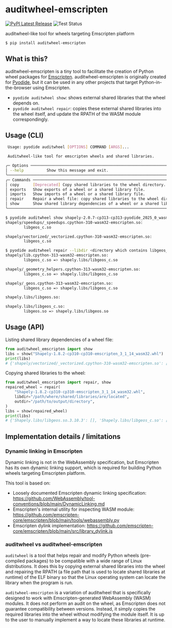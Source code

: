 # auditwheel-emscripten

[![PyPI Latest Release](https://img.shields.io/pypi/v/auditwheel-emscripten.svg)](https://pypi.org/project/auditwheel-emscripten/)
![Test Status](https://github.com/pyodide/auditwheel-emscripten/actions/workflows/test.yml/badge.svg)

auditwheel-like tool for wheels targeting Emscripten platform

```sh
$ pip install auditwheel-emscripten
```

## What is this?

auditwheel-emscripten is a tiny tool to facilitate the creation of Python wheel packages for
[Emscripten](https://emscripten.org/). auditwheel-emscripten is originally created for
[Pyodide](https://pyodide.org/en/stable/), but it can be used in any other projects that target
Python-in-the-browser using Emscripten.

- `pyodide auditwheel show`: shows external shared libraries that the wheel depends on.
- `pyodide auditwheel repair`: copies these external shared libraries into the wheel itself, and update the RPATH of the WASM module correspondingly.

## Usage (CLI)

```sh
 Usage: pyodide auditwheel [OPTIONS] COMMAND [ARGS]...

 Auditwheel-like tool for emscripten wheels and shared libraries.

╭─ Options ───────────────────────────────────────────────────────────────────────────────────────────────────────────────────────────╮
│ --help          Show this message and exit.                                                                                         │
╰─────────────────────────────────────────────────────────────────────────────────────────────────────────────────────────────────────╯
╭─ Commands ──────────────────────────────────────────────────────────────────────────────────────────────────────────────────────────╮
│ copy      [Deprecated] Copy shared libraries to the wheel directory. Works same as repair. Use repair instead.          │
│ exports   Show exports of a wheel or a shared library file.                                                                         │
│ imports   Show imports of a wheel or a shared library file.                                                                         │
│ repair    Repair a wheel file: copy shared libraries to the wheel directory.   │
│ show      Show shared library dependencies of a wheel or a shared library file.                                                     │
╰─────────────────────────────────────────────────────────────────────────────────────────────────────────────────────────────────────╯
```

```sh
$ pyodide auditwheel show shapely-2.0.7-cp313-cp313-pyodide_2025_0_wasm32.whl
shapely/speedups/_speedups.cpython-310-wasm32-emscripten.so:
        libgeos_c.so

shapely/vectorized/_vectorized.cpython-310-wasm32-emscripten.so:
        libgeos_c.so
```

```sh
$ pyodide auditwheel repair --libdir <directory which contains libgeos_c.so> shapely-2.0.7-cp313-cp313-pyodide_2025_0_wasm32.whl
shapely/lib.cpython-313-wasm32-emscripten.so:
        libgeos_c.so => shapely.libs/libgeos_c.so

shapely/_geometry_helpers.cpython-313-wasm32-emscripten.so:
        libgeos_c.so => shapely.libs/libgeos_c.so

shapely/_geos.cpython-313-wasm32-emscripten.so:
        libgeos_c.so => shapely.libs/libgeos_c.so

shapely.libs/libgeos.so:

shapely.libs/libgeos_c.so:
        libgeos.so => shapely.libs/libgeos.so
```


## Usage (API)

Listing shared library dependencies of a wheel file:

```py
from auditwheel_emscripten import show
libs = show("Shapely-1.8.2-cp310-cp310-emscripten_3_1_14_wasm32.whl")
print(libs)
# {'shapely/vectorized/_vectorized.cpython-310-wasm32-emscripten.so': ['libgeos_c.so'], 'shapely/speedups/_speedups.cpython-310-wasm32-emscripten.so': ['libgeos_c.so']}
```

Copying shared libraries to the wheel:

```py
from auditwheel_emscripten import repair, show
repaired_wheel = repair(
    "Shapely-1.8.2-cp310-cp310-emscripten_3_1_14_wasm32.whl",
    libdir="/path/where/shared/libraries/are/located",
    outdir="/path/to/output/directory",
)
libs = show(repaired_wheel)
print(libs)
# {'Shapely.libs/libgeos.so.3.10.3': [], 'Shapely.libs/libgeos_c.so': ['libgeos.so.3.10.3'], 'shapely/speedups/_speedups.cpython-310-wasm32-emscripten.so': ['libgeos_c.so'], 'shapely/vectorized/_vectorized.cpython-310-wasm32-emscripten.so': ['libgeos_c.so']}
```

## Implementation details / limitations

### Dynamic linking in Emscripten

Dynamic linking is not in the WebAssembly specification,
but Emscripten has its own dynamic linking support,
which is required for building Python wheels targeting Emscripten platform.

This tool is based on:

- Loosely documented Emscripten dynamic linking specification: https://github.com/WebAssembly/tool-conventions/blob/main/DynamicLinking.md
- Emscripten's internal utility for inspecting WASM module: https://github.com/emscripten-core/emscripten/blob/main/tools/webassembly.py
- Emscripten dylink implementation: https://github.com/emscripten-core/emscripten/blob/main/src/library_dylink.js

### auditwheel vs auditwheel-emscripten

`auditwheel` is a tool that helps repair and modify Python wheels (pre-compiled packages)
to be compatible with a wide range of Linux distributions.
It does this by copying external shared libraries into the wheel and
repairing the RPATH (a file path that is used to locate shared libraries at runtime)
of the ELF binary so that the Linux operating system can locate the library when the program is run.

`auditwheel-emscripten` is a variation of auditwheel that is specifically designed
to work with Emscripten-generated WebAssembly (WASM) modules.
It does not perform an audit on the wheel, as Emscripten does not guarantee compatibility between versions.
Instead, it simply copies the required libraries into the wheel without modifying the module itself.
It is up to the user to manually implement a way to locate these libraries at runtime.
